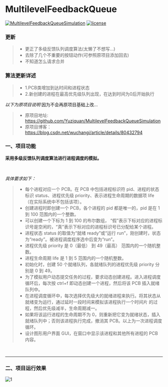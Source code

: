 # MultilevelFeedbackQueue

[![MultilevelFeedbackQueueSimulation](https://img.shields.io/badge/MultilevelFeedbackQueueSimulation-v1.1.0-brightgreen.svg)](
https://github.com/Yuziquan/MultilevelFeedbackQueueSimulation)
[![license](https://img.shields.io/packagist/l/doctrine/orm.svg)](https://github.com/somelou/MultilevelFeedbackQueueSimulation/blob/master/LICENSE)

### 更新
> * 更正了多级反馈队列调度算法(太懒了不想写...)
> * 去除了几个不重要的按钮动作(可参照原项目添加回去)
> * 不知道怎么请求合并

### 算法更新详述
> * 1.PCB类增加到达时间和进程状态
> * 2.新创建的进程在最高优先级队列出现，在达到时间为0后开始执行


*以下为原项目说明*
因为不会再原项目基础上改...
> * 原项目地址: https://github.com/Yuziquan/MultilevelFeedbackQueueSimulation 
> * 原项目博客：https://blog.csdn.net/wuchangi/article/details/80432794

### 一、项目功能

**采用多级反馈队列调度算法进行进程调度的模拟。**

<br/>

*具体要求如下：*

> * 每个进程对应一个 PCB。在 PCB 中包括进程标识符 pid、进程的状态标识 status、进程优先级 priority、表示进程生命周期的数据项 life（在实际系统中不包括该项）。
> * 创建进程时即创建一个 PCB，各个进程的 pid 都是唯一的，pid 是在 1 到 100 范围内的一个整数。
> * 可以创建一个下标为 1 到 100 的布尔数组， “假”表示下标对应的进程标识号是空闲的，“真”表示下标对应的进程标识号已分配给某个进程。
> * 进程状态 status 的取值为“就绪 ready”或“运行 run”，刚创建时，状态为“ready”。被进程调度程序选中后变为“run”。
> * 进程优先级 priority 是 0（最低） 到 49（最高） 范围内的一个随机整数。
> * 进程生命周期 life 是 1 到 5 范围内的一个随机整数。
> * 初始化时，创建 50 个就绪队列，各就绪队列的进程优先级 priority 分别是 0 到 49。
> * 为了模拟用户动态提交任务的过程，要求动态创建进程。进入进程调度循环后，每次按 ctrl+f 即动态创建一个进程，然后将该 PCB 插入就绪队列中。
> * 在进程调度循环中，每次选择优先级大的就绪进程来执行。将其状态从就绪变为运行，通过延时一段时间来模拟该进程执行一个时间片 的过程，然后优先级减半，生命周期减一。
> * 如果将该运行进程的生命周期不为 0，则重新把它变为就绪状态，插入就绪队列中；否则该进程执行完成，撤消其 PCB。以上为一次进程调度循环。
> * 设计图形用户界面 GUI，在窗口中显示该进程和其他所有进程的 PCB 内容。

<br/>

***

### 二、项目运行效果
![1](https://github.com/Yuziquan/MultilevelFeedbackQueueSimulation/blob/master/Screenshots/MFQ.gif)
